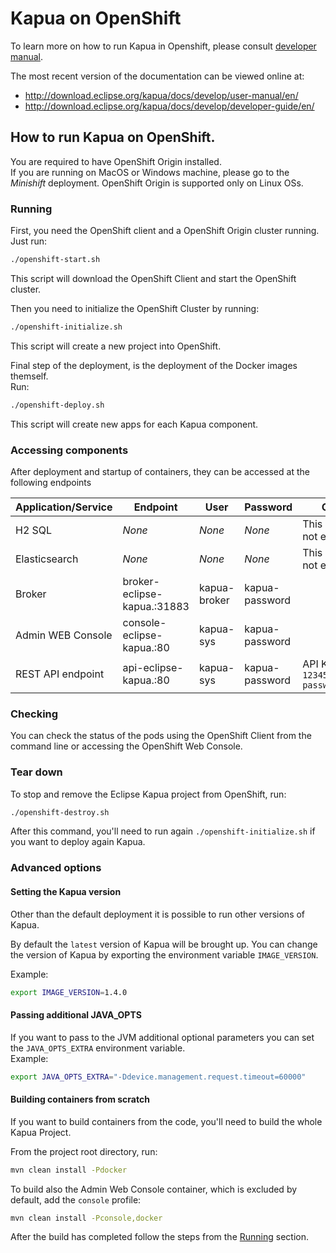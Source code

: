 # Kapua on OpenShift

To learn more on how to run Kapua in Openshift, please consult [developer manual](https://github.com/eclipse/kapua/blob/develop/docs/developer-guide/en/running.md#openshift).

The most recent version of the documentation can be viewed online at:

* http://download.eclipse.org/kapua/docs/develop/user-manual/en/
* http://download.eclipse.org/kapua/docs/develop/developer-guide/en/

## How to run Kapua on OpenShift.

You are required to have OpenShift Origin installed.<br>
If you are running on MacOS or Windows machine, please go to the _Minishift_ deployment.
OpenShift Origin is supported only on Linux OSs.

### Running
First, you need the OpenShift client and a OpenShift Origin cluster running.<br>
Just run:
```bash
./openshift-start.sh
```
This script will download the OpenShift Client and start the OpenShift cluster.

Then you need to initialize the OpenShift Cluster by running:
```bash
./openshift-initialize.sh
```
This script will create a new project into OpenShift.

Final step of the deployment, is the deployment of the Docker images themself.<br>
Run:
```bash
./openshift-deploy.sh
```
This script will create new apps for each Kapua component.

### Accessing components
After deployment and startup of containers, they can be accessed at the following endpoints

| Application/Service | Endpoint                                              | User         | Password       | Others                            |
|---------------------|-------------------------------------------------------|--------------|----------------|-----------------------------------|
| H2 SQL              | _None_                                                | _None_       | _None_         | This service is not exposed       |
| Elasticsearch       | _None_                                                | _None_       | _None_         | This service is not exposed       |
| Broker              | broker-eclipse-kapua.<openshift-default-domain>:31883 | kapua-broker | kapua-password |                                   |
| Admin WEB Console   | console-eclipse-kapua.<openshift-default-domain>:80   | kapua-sys    | kapua-password |                                   |
| REST API endpoint   | api-eclipse-kapua.<openshift-default-domain>:80       | kapua-sys    | kapua-password | API KEY: `12345678kapua-password` |

### Checking
You can check the status of the pods using the OpenShift Client from the command line or accessing the OpenShift Web Console.


### Tear down
To stop and remove the Eclipse Kapua project from OpenShift, run:
```bash
./openshift-destroy.sh
```
After this command, you'll need to run again `./openshift-initialize.sh` if you want to deploy again Kapua.

### Advanced options

#### Setting the Kapua version
Other than the default deployment it is possible to run other versions of Kapua.

By default the `latest` version of Kapua will be brought up.
You can change the version of Kapua by exporting the environment variable `IMAGE_VERSION`.

Example:
```bash
export IMAGE_VERSION=1.4.0
``` 

#### Passing additional JAVA_OPTS
If you want to pass to the JVM additional optional parameters you can set the `JAVA_OPTS_EXTRA` environment variable.<br>
Example:
```bash
export JAVA_OPTS_EXTRA="-Ddevice.management.request.timeout=60000"
``` 

#### Building containers from scratch
If you want to build containers from the code, you'll need to build the whole Kapua Project.

From the project root directory, run:
```bash
mvn clean install -Pdocker
```

To build also the Admin Web Console container, which is excluded by default, add the `console` profile:
```bash
mvn clean install -Pconsole,docker
```

After the build has completed follow the steps from the [Running](#Running) section.